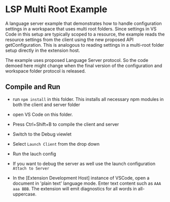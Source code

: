 # LSP Multi Root Example

A language server example that demonstrates how to handle configuration settings in a workspace that uses multi root folders. Since settings in VS Code in this setup are typically scoped to a resource, the example reads the resource settings from the client using the new proposed API getConfiguration. This is analogous to reading settings in a multi-root folder setup directly in the extension host.

The example uses proposed Language Server protocol. So the code demoed here might change when the final version of the configuration and workspace folder protocol is released.

## Compile and Run

- run `npm install` in this folder. This installs all necessary npm modules in both the client and server folder
- open VS Code on this folder.
- Press Ctrl+Shift+B to compile the client and server
- Switch to the Debug viewlet
- Select `Launch Client` from the drop down
- Run the lauch config
- If you want to debug the server as well use the launch configuration `Attach to Server`

- In the [Extension Development Host] instance of VSCode, open a document in 'plain text' language mode.
  Enter text content such as `AAA aaa BBB`. The extension will emit diagnostics for all words in all-uppercase.
